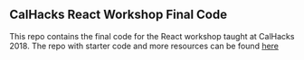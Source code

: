 ## CalHacks React Workshop Final Code
This repo contains the final code for the React workshop taught at CalHacks 2018. The repo with starter code and more resources can be found [here](https://github.com/trev4ev/calhacks-workshop-starter-code)
